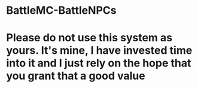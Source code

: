 # BattleMC-BattleNPCs
# Please do not use this system as yours. It's mine, I have invested time into it and I just rely on the hope that you grant that a good value

